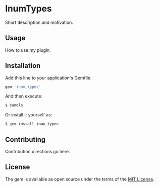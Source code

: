 # InumTypes
Short description and motivation.

## Usage
How to use my plugin.

## Installation
Add this line to your application's Gemfile:

```ruby
gem 'inum_types'
```

And then execute:
```bash
$ bundle
```

Or install it yourself as:
```bash
$ gem install inum_types
```

## Contributing
Contribution directions go here.

## License
The gem is available as open source under the terms of the [MIT License](http://opensource.org/licenses/MIT).
